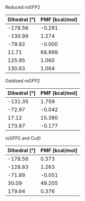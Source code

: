 Reduced roGFP2

| Dihedral [°] | PMF [kcal/mol] |
|-----------|-----------|
| -178.56 | -0.291 |
| -130.99 | 1.274 |
| -79.82 | -0.000 |
| 11.71 | 68.999 |
| 125.95 | 1.060 |
| 130.63 | 1.064 |

Oxidized roGFP2

| Dihedral [°] | PMF [kcal/mol] |
|-----------|-----------|
| -131.35 | 1.759 |
| -72.97 | -0.042 |
| 17.12 | 15.380 |
| 173.87 | -0.177 |

roGFP2 and Cu(I)

| Dihedral [°] | PMF [kcal/mol] |
|-----------|-----------|
| -178.56 | 0.373 |
| -128.83 | 1.263 |
| -71.89 | -0.051 |
| 30.09 | 49.205 |
| 179.64 | 0.376 |
